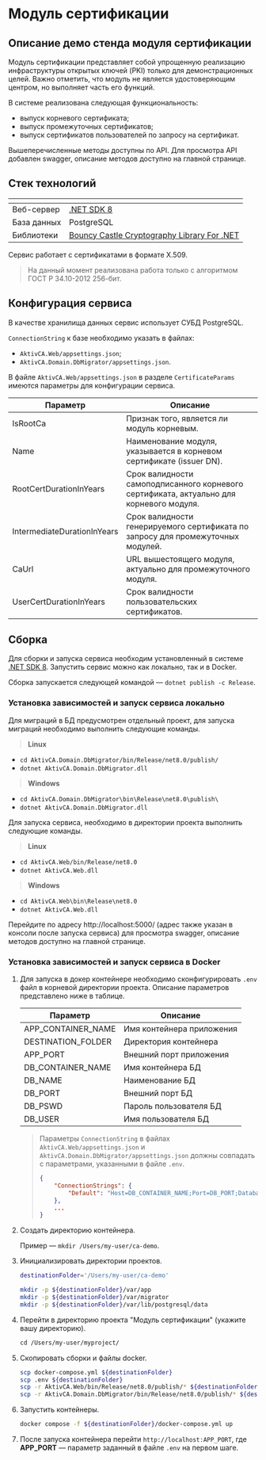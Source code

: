 # Модуль сертификации

## Описание демо стенда модуля сертификации

Модуль сертификации представляет собой упрощенную реализацию инфраструктуры открытых ключей (PKI) только для демонстрационных целей. Важно отметить, что модуль не является удостоверяющим центром, но выполняет часть его функций.

В системе реализована следующая функциональность:
- выпуск корневого сертификата;
- выпуск промежуточных сертификатов;
- выпуск сертификатов пользователей по запросу на сертификат.

Вышеперечисленные методы доступны по API. Для просмотра API добавлен swagger, описание методов доступно на главной странице.

## Стек технологий

| <!-- -->         | <!-- -->                                                                          |
| ---              | ---                                                                               |
| Веб-сервер       | [.NET SDK 8](https://dotnet.microsoft.com/en-us/download/dotnet/8.0)              |   
| База данных      | PostgreSQL                                                                        |
| Библиотеки       | [Bouncy Castle Cryptography Library For .NET](https://github.com/bcgit/bc-csharp) |

Сервис работает с сертификатами в формате X.509.
> На данный момент реализована работа только с алгоритмом ГОСТ Р 34.10-2012 256-бит.

## Конфигурация сервиса

В качестве хранилища данных сервис использует СУБД PostgreSQL.

`ConnectionString` к базе необходимо указать в файлах:
- `AktivCA.Web/appsettings.json`;
- `AktivCA.Domain.DbMigrator/appsettings.json`.

В файле `AktivCA.Web/appsettings.json` в разделе `CertificateParams` имеются параметры для конфигурации сервиса.

| Параметр                    | Описание                                                                               |
| ---                         | ---                                                                                    |
| IsRootCa                    | Признак того, является ли модуль корневым.                                             | 
| Name                        | Наименование модуля, указывается в корневом сертификате (issuer DN).                   |   
| RootCertDurationInYears     | Срок валидности самоподписанного корневого сертификата, актуально для корневого модуля.|
| IntermediateDurationInYears | Срок валидности генерируемого сертификата по запросу для промежуточных модулей.        |
| CaUrl                       | URL вышестоящего модуля, актуально для промежуточного модуля.                          |
| UserCertDurationInYears     | Срок валидности пользовательских сертификатов.                                         |

## Сборка 

Для сборки и запуска сервиса необходим установленный в системе [.NET SDK 8](https://dotnet.microsoft.com/en-us/download/dotnet/8.0). Запустить сервис можно как локально, так и в Docker.

Сборка запускается следующей командой — `dotnet publish -c Release`.

### Установка зависимостей и запуск сервиса локально

Для миграций в БД предусмотрен отдeльный проект, для запуска миграций необходимо выполнить следующие команды.

> __Linux__

- `cd AktivCA.Domain.DbMigrator/bin/Release/net8.0/publish/`
- `dotnet AktivCA.Domain.DbMigrator.dll`

> __Windows__

- `cd AktivCA.Domain.DbMigrator\bin\Release\net8.0\publish\`
- `dotnet AktivCA.Domain.DbMigrator.dll`

Для запуска сервиса, необходимо в директории проекта выполнить следующие команды.

> __Linux__

- `cd AktivCA.Web/bin/Release/net8.0`
- `dotnet AktivCA.Web.dll`

> __Windows__

- `cd AktivCA.Web\bin\Release\net8.0`
- `dotnet AktivCA.Web.dll`

Перейдите по адресу http://localhost:5000/ (адрес также указан в консоли после запуска сервиса) для просмотра swagger, описание методов доступно на главной странице. 

### Установка зависимостей и запуск сервиса в Docker

1. Для запуска в докер контейнере необходимо сконфигурировать `.env` файл в корневой директории проекта. Описание параметров представлено ниже в таблице.


    | Параметр                      | Описание                     |
    | ---                           | ---                          |
    | APP_CONTAINER_NAME            | Имя контейнера приложения    |
    | DESTINATION_FOLDER            | Директория контейнера        |
    | APP_PORT                      | Внешний порт приложения      |
    | DB_CONTAINER_NAME             | Имя контейнера БД            |
    | DB_NAME                       | Наименование БД              |
    | DB_PORT                       | Внешний порт БД              |
    | DB_PSWD                       | Пароль пользователя БД       |
    | DB_USER                       | Имя пользователя БД          |

    > Параметры `ConnectionString` в файлах `AktivCA.Web/appsettings.json` и `AktivCA.Domain.DbMigrator/appsettings.json` должны совпадать с параметрами, указанными в файле `.env`.
    > ```json
    > {
    >     "ConnectionStrings": {
    >         "Default": "Host=DB_CONTAINER_NAME;Port=DB_PORT;Database=DB_NAME;Username=DB_USER;Password=DB_PSWD"
    >     },
    >     ...
    > }
    > ```

2. Создать директорию контейнера.

    Пример — `mkdir /Users/my-user/ca-demo`.

3. Инициализировать директории проектов.

    ```sh
    destinationFolder='/Users/my-user/ca-demo'
    
    mkdir -p ${destinationFolder}/var/app
    mkdir -p ${destinationFolder}/var/migrator
    mkdir -p ${destinationFolder}/var/lib/postgresql/data
    ```

4. Перейти в директорию проекта "Модуль сертификации" (укажите вашу директорию).

    ```sh
    сd /Users/my-user/myproject/
    ```

5. Скопировать сборки и файлы docker.

    ```sh
    scp docker-compose.yml ${destinationFolder}
    scp .env ${destinationFolder}
    scp -r AktivCA.Web/bin/Release/net8.0/publish/* ${destinationFolder}/var/app
    scp -r AktivCA.Domain.DbMigrator/bin/Release/net8.0/publish/* ${destinationFolder}/var/migrator
    ```

6. Запустить контейнеры.

    ```sh
    docker compose -f ${destinationFolder}/docker-compose.yml up
    ```

7. После запуска контейнера перейти `http://localhost:APP_PORT`, где **APP_PORT** — параметр заданный в файле `.env` на первом шаге.
